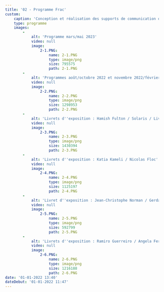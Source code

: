 ```yaml
---
title: '02 - Programme Frac'
custom:
    caption: 'Conception et réalisation des supports de communication du Frac Sud'
    type: programme
    images:
        -
            alt: 'Programme mars/mai 2023'
            video: null
            image:
                2-1.PNG:
                    name: 2-1.PNG
                    type: image/png
                    size: 795575
                    path: 2-1.PNG
        -
            alt: 'Programmes août/octobre 2022 et novembre 2022/février 2023'
            video: null
            image:
                2-2.PNG:
                    name: 2-2.PNG
                    type: image/png
                    size: 1298953
                    path: 2-2.PNG
        -
            alt: 'Livrets d''exposition : Hamish Fulton / Solaris / Liv Jourdan & Mathis Pettenati'
            video: null
            image:
                2-3.PNG:
                    name: 2-3.PNG
                    type: image/png
                    size: 1430394
                    path: 2-3.PNG
        -
            alt: 'Livrets d''exposition : Katia Kameli / Nicolas Floc''h / Maïte Alvarez / Michèle Sylvander'
            video: null
            image:
                2-4.PNG:
                    name: 2-4.PNG
                    type: image/png
                    size: 1125197
                    path: 2-4.PNG
        -
            alt: 'Livret d''exposition : Jean-Christophe Norman / Gerda Steiner & Jörg Lenzlinger / Lara Almarcegui'
            video: null
            image:
                2-5.PNG:
                    name: 2-5.PNG
                    type: image/png
                    size: 592799
                    path: 2-5.PNG
        -
            alt: 'Livrets d''exposition : Ramiro Guerreiro / Angela Ferreira'
            video: null
            image:
                2-6.PNG:
                    name: 2-6.PNG
                    type: image/png
                    size: 1216188
                    path: 2-6.PNG
date: '01-01-2022 13:40'
dateDebut: '01-01-2022 11:47'
---
```


